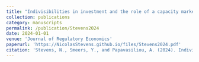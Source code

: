 ```yaml
---
title: "Indivisibilities in investment and the role of a capacity market"
collection: publications
category: manuscripts
permalink: /publication/Stevens2024
date: 2024-01-01
venue: 'Journal of Regulatory Economics'
paperurl: 'https://NicolasStevens.github.io/files/Stevens2024.pdf'
citation: 'Stevens, N., Smeers, Y., and Papavasiliou, A. (2024). Indivisibilities in investment and the role of a capacity market. Journal of Regulatory Economics, 66, pp. 238–272.'
---
```

